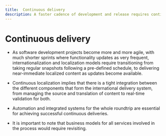 ```yaml
---
title:  Continuous delivery
description: A faster cadence of development and release requires continuous delivery of localized content.
--- 
```


# Continuous delivery

- As software development projects become more and more agile, with much shorter sprints where functionality updates as very frequent, internationalization and localization models require transitioning from taking regular snapshots following a pre-defined schedule, to delivering near-immediate localized content as updates become available.

- Continuous localization implies that there is a tight integration between the different components that form the international delivery system, from managing the source and translation of content to real-time validation for both.

- Automation and integrated systems for the whole roundtrip are essential for achieving successful continuous deliveries.

- It is important to note that business models for all services involved in the process would require revisiting.
